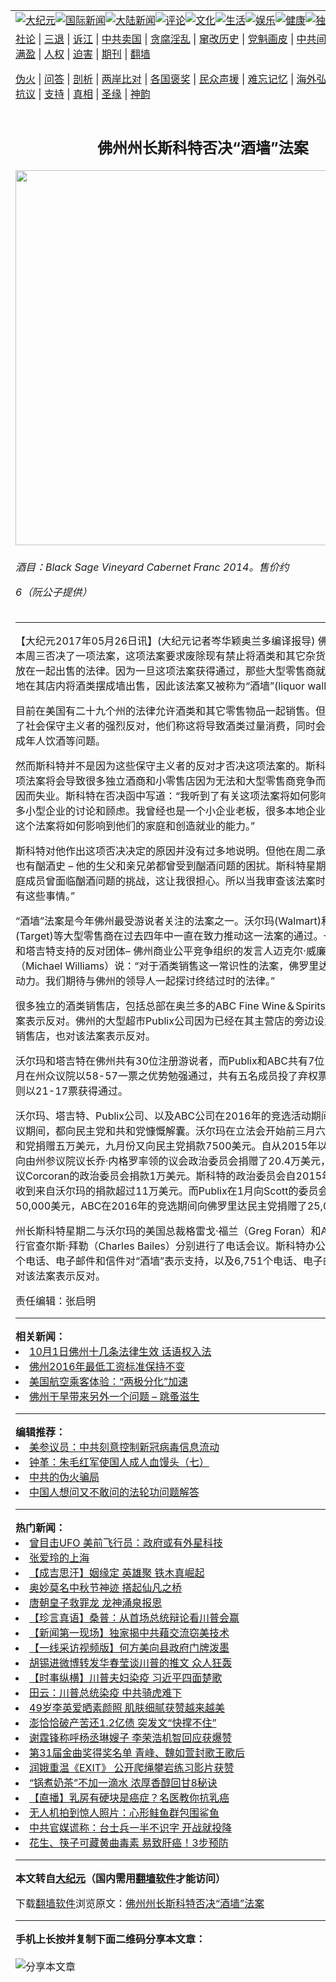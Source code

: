 <a name="1" id="1" target="_blank"></a><span id="1"></span>  <table align=center border="0"><tr><td colspan="2" valign=TOP><a href="/gb/nsc413.md#1"><img src="https://raw.githubusercontent.com/katety3035/www/master/t/djy/1.jpg" title="大纪元"></a><a href="/gb/n24hr.md#1"><img src="https://raw.githubusercontent.com/katety3035/www/master/t/djy/3.jpg" title="国际新闻"></a><a href="/gb/nsc413.md#1"><img src="https://raw.githubusercontent.com/katety3035/www/master/t/djy/4.jpg" title="大陆新闻"></a><a href="/gb/news392.md#1"><img src="https://raw.githubusercontent.com/katety3035/www/master/t/djy/5.jpg" title="评论"></a><a href="/gb/news2007.md#1"><img src="https://raw.githubusercontent.com/katety3035/www/master/t/djy/6.jpg" title="文化"></a><a href="/gb/news2008.md#1"><img src="https://raw.githubusercontent.com/katety3035/www/master/t/djy/7.jpg" title="生活"></a><a href="/gb/ncyule.md#1"><img src="https://raw.githubusercontent.com/katety3035/www/master/t/djy/8.jpg" title="娱乐"></a><a href="/gb/nsc1002.md#1"><img src="https://raw.githubusercontent.com/katety3035/www/master/t/djy/9.jpg" title="健康"><a href="/gb/nf6092.md#1"><img src="https://raw.githubusercontent.com/katety3035/www/master/t/djy/10a.jpg" title="独家"></a><a href="/gb/nf4514.md#1"><img src="https://raw.githubusercontent.com/katety3035/www/master/t/djy/12a.jpg" title="头条"></a></td></tr>  <tr><td colspan="2" valign=TOP><a target="_blank" href="/gb/9p.md#1">社论</a> | <a target="_blank" href="/gb/nf5657.md#1">三退</a> | <a target="_blank" href="/gb/nf6124.md#1">诉江</a> | <a target="_blank" href="/gb/nf1176117.md#1">中共卖国</a> | <a target="_blank" href="/gb/nf5773.md#1">贪腐淫乱</a> | <a target="_blank" href="/gb/nf1176115.md#1">窜改历史</a> | <a target="_blank" href="/gb/nf1176107.md#1">党魁画皮</a> | <a target="_blank" href="/gb/nf1320400.md#1">中共间谍</a> | <a target="_blank" href="/gb/nf1176114.md#1">破坏传统</a> | <a target="_blank" href="https://github.com/fqnews/ntdtv/blob/master/gb/prog447_1.md#1">恶贯满盈</a> | <a target="_blank" href="/gb/ncid278.md#1">人权</a> | <a target="_blank" href="/gb/nf1176111.md#1">迫害</a> | <a target="_blank" href="https://gitlab.com/szzdlab/mh-qikan/blob/master/README.md#1">期刊</a> | <a target="_blank" href="https://github.com/bannedbook/fanqiang/wiki">翻墙</a></p>
<p><a target="_blank" href="/gb/nf5562.md#1">伪火</a> | <a target="_blank" href="/gb/nf4378.md#1">问答</a> | <a target="_blank" href="/gb/nf5792.md#1">剖析</a> | <a target="_blank" href="/gb/nf5735.md#1">两岸比对</a> | <a target="_blank" href="/gb/nf6119.md#1">各国褒奖</a> | <a target="_blank" href="/gb/nf6120.md#1">民众声援</a> | <a target="_blank" href="/gb/nf1188594.md#1">难忘记忆</a> | <a target="_blank" href="/gb/nf3180.md#1">海外弘传</a> | <a target="_blank" href="/gb/nf5410.md#1">万人上访</a> | <a target="_blank" href="https://github.com/fqnews/ntdtv/blob/master/gb/prog1530_1.md#1">和平抗议</a> | <a target="_blank" href="/gb/nf4386.md#1">支持</a> | <a target="_blank" href="/gb/nf4389.md#1">真相</a> | <a target="_blank" href="/gb/nf5790.md#1">圣缘</a> | <a target="_blank" href="/gb/nf4786.md#1">神韵</a></td></tr>  <tr><td valign=TOP width="626"><h2 align=center>佛州州长斯科特否决“酒墙”法案</h2>  <img width="600" src="https://i.epochtimes.com/assets/uploads/2017/05/03-Black-Sage-600x400.jpg" />  <h6>酒目：Black Sage Vineyard Cabernet Franc 2014。售价约 <p>6（阮公子提供）  </h6>  <hr>  	<p>【大纪元2017年05月26日讯】(大纪元记者岑华颖奥兰多编译报导) 佛州州长斯科特本周三否决了一项法案，这项法案要求废除现有禁止将酒类和其它杂货和零售物品摆放在一起出售的法律。因为一旦这项法案获得通过，那些大型零售商就可以大张旗鼓地在其店内将酒类摆成墙出售，因此该法案又被称为“酒墙”(liquor wall)法案。</p>
  <p>目前在美国有二十九个州的法律允许酒类和其它零售物品一起销售。但这一法案获得了社会保守主义者的强烈反对，他们称这将导致酒类过量消费，同时会增加酗酒和未成年人饮酒等问题。</p>
  <p>然而斯科特并不是因为这些保守主义者的反对才否决这项法案的。斯科特担心的是这项法案将会导致很多独立酒商和小零售店因为无法和大型零售商竞争而倒闭，其雇员因而失业。斯科特在否决函中写道：“我听到了有关这项法案将如何影响佛罗里达州许多小型企业的讨论和顾虑。我曾经也是一个小企业老板，很多本地企业主都告诉我，这个法案将如何影响到他们的家庭和创造就业的能力。”</p>
  <p>斯科特对他作出这项否决决定的原因并没有过多地说明。但他在周二承认，他的家人也有酗酒史 &#8211; 他的生父和亲兄弟都曾受到酗酒问题的困扰。斯科特星期二说：“我有家庭成员曾面临酗酒问题的挑战，这让我很担心。所以当我审查该法案时，我会考虑所有这些事情。”</p>
  <p>“酒墙”法案是今年佛州最受游说者关注的法案之一。沃尔玛(Walmart)和塔吉特(Target)等大型零售商在过去四年中一直在致力推动这一法案的通过。一个由沃尔玛和塔吉特支持的反对团体– 佛州商业公平竞争组织的发言人迈克尔·威廉姆斯（Michael Williams）说：“对于酒类销售这一常识性的法案，佛罗里达州有明显的推动力。我们期待与佛州的领导人一起探讨终结过时的法律。”</p>
  <p>很多独立的酒类销售店，包括总部在奥兰多的ABC Fine Wine＆Spirits都对“酒墙”法案表示反对。佛州的大型超市Publix公司因为已经在其主营店的旁边设立独立的酒类销售店，也对该法案表示反对。</p>
  <p>沃尔玛和塔吉特在佛州共有30位注册游说者，而Publix和ABC共有7位 。该法案上个月在州众议院以58-57一票之优势勉强通过，共有五名成员投了弃权票。而在参议院则以21-17票获得通过。</p>
  <p>沃尔玛、塔吉特、Publix公司、以及ABC公司在2016年的竞选活动期间以及立法会议期间，都向民主党和共和党慷慨解囊。沃尔玛在立法会开始前三月六日，向佛州共和党捐赠五万美元，九月份又向民主党捐款7500美元。自从2015年以来，沃尔玛还向由州参议院议长乔·内格罗率领的议会政治委员会捐赠了20.4万美元，并向圆桌会议Corcoran的政治委员会捐款1万美元。斯科特的政治委员会自2015年12月以来也收到来自沃尔玛的捐款超过11万美元。而Publix在1月向Scott的委员会提供了50,000美元，ABC在2016年的竞选期间向佛罗里达民主党捐赠了25,000美元。</p>
  <p>州长斯科特星期二与沃尔玛的美国总裁格雷戈·福兰（Greg Foran）和ABC的首席执行官查尔斯·拜勒（Charles Bailes）分别进行了电话会议。斯科特办公室还收到969个电话、电子邮件和信件对“酒墙”表示支持，以及6,751个电话、电子邮件和请愿书对该法案表示反对。</p>
  <p>责任编辑：张启明</p>
  	  <hr>      <strong>相关新闻：</strong>  <li><a href="/gb/13/10/3/n3978555.md#1">10月1日佛州十几条法律生效 话语权入法</a></li>  <li><a href="/gb/15/10/22/n4555868.md#1">佛州2016年最低工资标准保持不变</a></li>  <li><a href="/gb/17/5/4/n9104572.md#1">美国航空乘客体验：“两极分化”加速</a></li>  <li><a href="/gb/17/5/19/n9159390.md#1">佛州干旱带来另外一个问题 – 跳蚤滋生</a></li>  <hr>      <strong>编辑推荐：</strong>  <li><a href="/gb/20/2/22/n11887949.md#1">美参议员：中共刻意控制新冠病毒信息流动</a></li>  <li><a href="/gb/17/10/23/n9759878.md#1" target="_blank">钟革：朱毛红军使国人成人血馒头（七）</a></li><li><a href="/gb/16/1/21/n4622075.md?dfh#1" target="_blank">中共的伪火骗局</a></li><li><a href="/gb/8/10/25/n2308544.md#1" target="_blank">中国人想问又不敢问的法轮功问题解答</a></li>  <hr>    <strong>热门新闻：</strong>  <li><a href="/gb/20/9/30/n12441804.md#1">曾目击UFO 美前飞行员：政府或有外星科技</a></li>  <li><a href="/gb/20/9/26/n12433270.md#1">张爱玲的上海</a></li>  <li><a href="/gb/20/9/21/n12420405.md#1">【成吉思汗】姻缘定 英雄聚 铁木真崛起</a></li>  <li><a href="/gb/20/9/25/n12429391.md#1">奥妙莫名中秋节神迹  搭起仙凡之桥</a></li>  <li><a href="/gb/20/9/22/n12423035.md#1">唐朝皇子救罪龙 龙神涌泉报恩</a></li>  <li><a href="/gb/20/10/3/n12451249.md#1">【珍言真语】桑普：从首场总统辩论看川普会赢</a></li>  <li><a href="/gb/20/10/4/n12452127.md#1">【新闻第一现场】独家揭中共藉交流窃美技术</a></li>  <li><a href="/gb/20/10/4/n12451421.md#1">【一线采访视频版】何方美向县政府门牌泼墨</a></li>  <li><a href="/gb/20/10/3/n12449807.md#1">胡锡进微博转发华春莹谈川普的推文 众人狂轰</a></li>  <li><a href="/gb/20/10/2/n12448472.md#1">【时事纵横】川普夫妇染疫 习近平四面楚歌</a></li>  <li><a href="/gb/20/10/3/n12449645.md#1">田云：川普总统染疫 中共骑虎难下</a></li>  <li><a href="/gb/20/10/2/n12448692.md#1">49岁李英爱晒素颜照 肌肤细腻获赞越来越美</a></li>  <li><a href="/gb/20/10/2/n12447747.md#1">澎恰恰破产苦还1.2亿债 突发文“快撑不住”</a></li>  <li><a href="/gb/20/10/2/n12448544.md#1">谢霆锋称呼杨丞琳嫂子 李荣浩机智回应获爆赞</a></li>  <li><a href="/gb/20/10/3/n12449423.md#1">第31届金曲奖得奖名单 青峰、魏如萱封歌王歌后</a></li>  <li><a href="/gb/20/10/3/n12449781.md#1">润娥重温《EXIT》 公开爬绳攀岩练习影片获赞</a></li>  <li><a href="/gb/20/10/1/n12444422.md#1">“锅煮奶茶”不加一滴水 浓厚香醇回甘8秘诀</a></li>  <li><a href="/gb/20/9/30/n12443080.md#1">【直播】乳房有硬块是癌症？名医教你抗乳癌</a></li>  <li><a href="/gb/20/10/4/n12451602.md#1">无人机拍到惊人照片：心形鲑鱼群包围鲨鱼</a></li>  <li><a href="/gb/20/10/4/n12451754.md#1">中共官媒谎称：台士兵一半不识字 开战就投降</a></li>  <li><a href="/gb/20/9/30/n12442799.md#1">花生、筷子可藏黄曲毒素 易致肝癌！3步预防</a></li>  <hr>    <strong>本文转自<a href="https://www.epochtimes.com">大纪元</a>（国内需用<a href="https://github.com/bannedbook/fanqiang/wiki">翻墙软件</a>才能访问）</strong><p>下载<a href="https://github.com/bannedbook/fanqiang/wiki">翻墙软件</a>浏览原文：<a href="https://www.epochtimes.com/gb/17/5/25/n9187939.htm">佛州州长斯科特否决“酒墙”法案</a></p>
<hr>    <strong>手机上长按并复制下面二维码分享本文章：</strong><br><br><img src="https://chart.apis.google.com/chart?cht=qr&chs=240x240&choe=UTF-8&chld=M|2&chl=/gb/17/5/25/n9187939.md%231" title="分享本文章"></td><td valign=TOP><a href="/gb/16/1/21/n4622075.md?dfh#1" target="_blank"><img src="https://raw.githubusercontent.com/katety3035/djy/master/gb/300/wei-f1.jpg" title="中共的伪火骗局"  alt="中共的伪火骗局"></a><br><a href="https://github.com/katety3035/www/blob/master/README.md?dfh#9" target="_blank"><img src="https://raw.githubusercontent.com/katety3035/djy/master/gb/300/yong-h.jpg" title="永恒的见证"  alt="永恒的见证"></a><br><a href="/gb/13/9/29/n3974789.md?dfh#1" target="_blank"><img src="https://raw.githubusercontent.com/katety3035/djy/master/gb/300/shang-lnz.jpg" title="善良女子被中共投男牢"  alt="善良女子被中共投男牢"></a><br><a href="/gb/16/3/16/n4663449.md?dfh#1" target="_blank"><img src="https://raw.githubusercontent.com/katety3035/djy/master/gb/300/huo-z3.jpg" title="警卫目击活摘器官"  alt="警卫目击活摘器官"></a><br><a href="/gb/16/8/7/n8177641.md?dfh#1" target="_blank"><img src="https://raw.githubusercontent.com/katety3035/djy/master/gb/300/huo-z4.jpg" title="证人描述活摘恐怖"  alt="证人描述活摘恐怖"></a><br><a href="/gb/10/4/19/n2881569.md?dfh#1" target="_blank"><img src="https://raw.githubusercontent.com/katety3035/djy/master/gb/300/huo-z1.jpg" title="揭开活摘器官黑幕"  alt="揭开活摘器官黑幕"></a><br><a href="/gb/10/11/7/n3077476.md?dfh#1" target="_blank"><img src="https://raw.githubusercontent.com/katety3035/djy/master/gb/300/ma-ks.jpg" title="马克思的成魔之路"  alt="马克思的成魔之路"></a><br><a href="/gb/14/6/9/n4173977.md?dfh#1" target="_blank"><img src="https://raw.githubusercontent.com/katety3035/djy/master/gb/300/chang-zs.jpg" title="藏字石 蕴天机"  alt="藏字石 蕴天机"></a><br><a href="/gb/18/5/10/n10381511.md?dfh#1" target="_blank"><img src="https://raw.githubusercontent.com/katety3035/djy/master/gb/300/st1.jpg" title="关注3亿人三退"  alt="关注3亿人三退"></a><br><a href="/gb/18/3/21/n10237682.md?dfh#1" target="_blank"><img src="https://raw.githubusercontent.com/katety3035/djy/master/gb/300/jie-t.jpg" title="解体中共复兴中华"  alt="解体中共复兴中华"></a><br><a href="/gb/9/2/9/n2422991.md?dfh#1" target="_blank"><img src="https://raw.githubusercontent.com/katety3035/djy/master/gb/300/gao-zs.jpg" title="中共迫害良心律师"  alt="中共迫害良心律师"></a><br><a href="/gb/18/12/9/n10900044.md?dfh#1" target="_blank"><img src="https://raw.githubusercontent.com/katety3035/djy/master/gb/300/sj1.jpg" title="303万人举报江泽民"  alt="303万人举报江泽民"></a><br><a href="/gb/18/8/28/n10672014.md?dfh#1" target="_blank"><img src="https://raw.githubusercontent.com/katety3035/djy/master/gb/300/sj2.jpg" title="这些官员为何起诉江泽民"  alt="这些官员为何起诉江泽民"></a><br><a href="/gb/8/12/18/n2367165.md?dfh#1" target="_blank"><img src="https://raw.githubusercontent.com/katety3035/djy/master/gb/300/liangan.jpg" title="海峡两岸的强烈对比"  alt="海峡两岸的强烈对比"></a><br><a href="/gb/15/12/10/n4593139.md?dfh#1" target="_blank"><img src="https://raw.githubusercontent.com/katety3035/djy/master/gb/300/jia-ndzl.jpg" title="加拿大总理的贺信"  alt="加拿大总理的贺信"></a><br><a href="/gb/11/6/17/n3289382.md?dfh#1" target="_blank"><img src="https://raw.githubusercontent.com/katety3035/djy/master/gb/300/xiao-wd.jpg" title="探寻真相兼听则明"  alt="探寻真相兼听则明"></a><br><a href="/gb/18/10/27/n10812623.md?dfh#1" target="_blank"><img src="https://raw.githubusercontent.com/katety3035/djy/master/gb/300/yindu.jpg" title="印度媒体报道东方"  alt="印度媒体报道东方"></a><br><a href="/gb/18/6/9/n10469652.md?dfh#1" target="_blank"><img src="https://raw.githubusercontent.com/katety3035/djy/master/gb/300/xie-j.jpg" title="不一样的海外校园"  alt="不一样的海外校园"></a><br><a href="/gb/7/4/5/n1669415.md?dfh#1" target="_blank"><img src="https://raw.githubusercontent.com/katety3035/djy/master/gb/300/li-up.jpg" title="从大师到徒弟的传奇"  alt="从大师到徒弟的传奇"></a><br><a href="/gb/17/5/26/n9191512.md?dfh#1" target="_blank"><img src="https://raw.githubusercontent.com/katety3035/djy/master/gb/300/zfl2.jpg" title="亿万人与东方一本奇书"  alt="亿万人与东方一本奇书"></a><br><a href="/gb/13/11/27/n4020290.md?dfh#1" target="_blank"><img src="https://raw.githubusercontent.com/katety3035/djy/master/gb/300/zhen-h.jpg" title="大陆见不到的震撼场面"  alt="大陆见不到的震撼场面"></a><br><a href="/gb/15/7/17/n4482910.md?dfh#1" target="_blank"><img src="https://raw.githubusercontent.com/katety3035/djy/master/gb/300/dalu-sk.jpg" title="人心向善 大陆当初盛况"  alt="人心向善 大陆当初盛况"></a><br><a href="/gb/19/1/5/n10955468.md?dfh#1" target="_blank"><img src="https://raw.githubusercontent.com/katety3035/djy/master/gb/300/zfl1.jpg" title="追寻真理 这书讲什么"  alt="追寻真理 这书讲什么"></a><br><a href="https://github.com/bannedbook/fanqiang/wiki" target="_blank"><img src="https://raw.githubusercontent.com/katety3035/djy/master/gb/300/fq1.jpg" title="下载免费翻墙软件"  alt="下载免费翻墙软件"></a><br></td></tr></table>